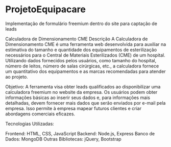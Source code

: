 # ProjetoEquipacare
Implementação de formulário freemium dentro do site para captação de leads

Calculadora de Dimensionamento CME
Descrição
A Calculadora de Dimensionamento CME é uma ferramenta web desenvolvida para auxiliar na estimativa do tamanho e quantidade dos equipamentos de esterilização necessários para o Central de Materiais Esterilizados (CME) de um hospital. Utilizando dados fornecidos pelos usuários, como tamanho do hospital, número de leitos, número de salas cirúrgicas, etc., a calculadora fornece um quantitativo dos equipamentos e as marcas recomendadas para atender ao projeto.

Objetivo:
A ferramenta visa obter leads qualificados ao disponibilizar uma calculadora freemium no website da empresa. Os usuários podem obter informações básicas ao inserir seus dados e, para informações mais detalhadas, devem fornecer mais dados que serão enviados por e-mail pela empresa. Isso permite à empresa mapear futuros clientes e criar abordagens comerciais eficazes.

Tecnologias Utilizadas:

Frontend: HTML, CSS, JavaScript
Backend: Node.js, Express
Banco de Dados: MongoDB
Outras Bibliotecas: jQuery, Bootstrap

